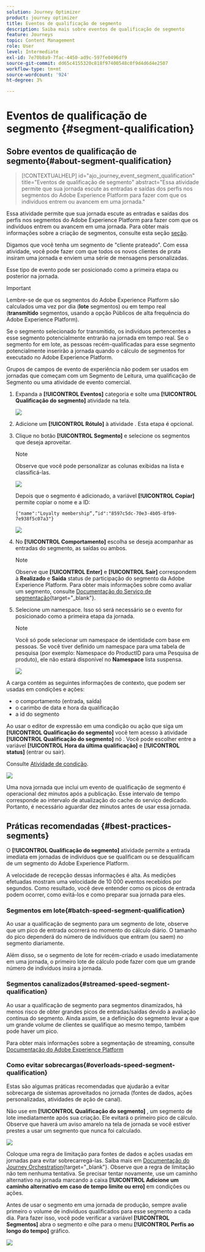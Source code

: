 ```yaml
---
solution: Journey Optimizer
product: journey optimizer
title: Eventos de qualificação de segmento
description: Saiba mais sobre eventos de qualificação de segmento
feature: Journeys
topic: Content Management
role: User
level: Intermediate
exl-id: 7e70b8a9-7fac-4450-ad9c-597fe0496df9
source-git-commit: dd65c4155320c818f97400548c0f9d4d6d4e2507
workflow-type: tm+mt
source-wordcount: '924'
ht-degree: 3%

---
```


# Eventos de qualificação de segmento {#segment-qualification}

## Sobre eventos de qualificação de segmento{#about-segment-qualification}

>[!CONTEXTUALHELP]
>id="ajo_journey_event_segment_qualification"
>title="Eventos de qualificação de segmento"
>abstract="Essa atividade permite que sua jornada escute as entradas e saídas dos perfis nos segmentos do Adobe Experience Platform para fazer com que os indivíduos entrem ou avancem em uma jornada."

Essa atividade permite que sua jornada escute as entradas e saídas dos perfis nos segmentos do Adobe Experience Platform para fazer com que os indivíduos entrem ou avancem em uma jornada. Para obter mais informações sobre a criação de segmentos, consulte esta seção [seção](../segment/about-segments.md).

Digamos que você tenha um segmento de &quot;cliente prateado&quot;. Com essa atividade, você pode fazer com que todos os novos clientes de prata insiram uma jornada e enviem uma série de mensagens personalizadas.

Esse tipo de evento pode ser posicionado como a primeira etapa ou posterior na jornada.

>[!IMPORTANT]
>
>Lembre-se de que os segmentos do Adobe Experience Platform são calculados uma vez por dia (**lote** segmentos) ou em tempo real (**transmitido** segmentos, usando a opção Públicos de alta frequência do Adobe Experience Platform).
>
>Se o segmento selecionado for transmitido, os indivíduos pertencentes a esse segmento potencialmente entrarão na jornada em tempo real. Se o segmento for em lote, as pessoas recém-qualificadas para esse segmento potencialmente inserirão a jornada quando o cálculo de segmentos for executado no Adobe Experience Platform.
>
>Grupos de campos de evento de experiência não podem ser usados em jornadas que começam com um Segmento de Leitura, uma qualificação de Segmento ou uma atividade de evento comercial.


1. Expanda a **[!UICONTROL Eventos]** categoria e solte uma **[!UICONTROL Qualificação do segmento]** atividade na tela.

   ![](assets/segment5.png)

1. Adicione um **[!UICONTROL Rótulo]** à atividade . Esta etapa é opcional.

1. Clique no botão **[!UICONTROL Segmento]** e selecione os segmentos que deseja aproveitar.

   >[!NOTE]
   >
   >Observe que você pode personalizar as colunas exibidas na lista e classificá-las.

   ![](assets/segment6.png)

   Depois que o segmento é adicionado, a variável **[!UICONTROL Copiar]** permite copiar o nome e a ID:

   `{"name":"Loyalty membership“,”id":"8597c5dc-70e3-4b05-8fb9-7e938f5c07a3"}`

   ![](assets/segment-copy.png)

1. No **[!UICONTROL Comportamento]** escolha se deseja acompanhar as entradas do segmento, as saídas ou ambos.

   >[!NOTE]
   >
   >Observe que **[!UICONTROL Enter]** e **[!UICONTROL Sair]** correspondem à **Realizado** e **Saída** status de participação do segmento da Adobe Experience Platform. Para obter mais informações sobre como avaliar um segmento, consulte [Documentação do Serviço de segmentação](https://experienceleague.adobe.com/docs/experience-platform/segmentation/tutorials/evaluate-a-segment.html#interpret-segment-results){target=&quot;_blank&quot;}.

1. Selecione um namespace. Isso só será necessário se o evento for posicionado como a primeira etapa da jornada.

   >[!NOTE]
   >
   >Você só pode selecionar um namespace de identidade com base em pessoas. Se você tiver definido um namespace para uma tabela de pesquisa (por exemplo: Namespace do ProductID para uma Pesquisa de produto), ele não estará disponível no **Namespace** lista suspensa.

   ![](assets/segment7.png)

A carga contém as seguintes informações de contexto, que podem ser usadas em condições e ações:

* o comportamento (entrada, saída)
* o carimbo de data e hora da qualificação
* a id do segmento

Ao usar o editor de expressão em uma condição ou ação que siga um **[!UICONTROL Qualificação do segmento]** você tem acesso à atividade **[!UICONTROL Qualificação do segmento]** nó . Você pode escolher entre a variável **[!UICONTROL Hora da última qualificação]** e **[!UICONTROL status]** (entrar ou sair).

Consulte [Atividade de condição](../building-journeys/condition-activity.md#about_condition).

![](assets/segment8.png)

Uma nova jornada que inclui um evento de qualificação de segmento é operacional dez minutos após a publicação. Esse intervalo de tempo corresponde ao intervalo de atualização do cache do serviço dedicado. Portanto, é necessário aguardar dez minutos antes de usar essa jornada.

## Práticas recomendadas {#best-practices-segments}

O **[!UICONTROL Qualificação do segmento]** atividade permite a entrada imediata em jornadas de indivíduos que se qualificam ou se desqualificam de um segmento do Adobe Experience Platform.

A velocidade de recepção dessas informações é alta. As medições efetuadas mostram uma velocidade de 10 000 eventos recebidos por segundos. Como resultado, você deve entender como os picos de entrada podem ocorrer, como evitá-los e como preparar sua jornada para eles.

### Segmentos em lote{#batch-speed-segment-qualification}

Ao usar a qualificação de segmento para um segmento de lote, observe que um pico de entrada ocorrerá no momento do cálculo diário. O tamanho do pico dependerá do número de indivíduos que entram (ou saem) no segmento diariamente.

Além disso, se o segmento de lote for recém-criado e usado imediatamente em uma jornada, o primeiro lote de cálculo pode fazer com que um grande número de indivíduos insira a jornada.

### Segmentos canalizados{#streamed-speed-segment-qualification}

Ao usar a qualificação de segmento para segmentos dinamizados, há menos risco de obter grandes picos de entradas/saídas devido à avaliação contínua do segmento. Ainda assim, se a definição do segmento levar a que um grande volume de clientes se qualifique ao mesmo tempo, também pode haver um pico.

Para obter mais informações sobre a segmentação de streaming, consulte [Documentação do Adobe Experience Platform](https://experienceleague.adobe.com/docs/experience-platform/segmentation/api/streaming-segmentation.html#api)

### Como evitar sobrecargas{#overloads-speed-segment-qualification}

Estas são algumas práticas recomendadas que ajudarão a evitar sobrecarga de sistemas aproveitados no jornada (fontes de dados, ações personalizadas, atividades de ação de canal).

Não use em **[!UICONTROL Qualificação do segmento]** , um segmento de lote imediatamente após sua criação. Ele evitará o primeiro pico de cálculo. Observe que haverá um aviso amarelo na tela de jornada se você estiver prestes a usar um segmento que nunca foi calculado.

![](assets/segment-error.png)

Coloque uma regra de limitação para fontes de dados e ações usadas em jornadas para evitar sobrecarregá-las. Saiba mais em [Documentação do Journey Orchestration](https://experienceleague.adobe.com/docs/journeys/using/working-with-apis/capping.html){target=&quot;_blank&quot;}. Observe que a regra de limitação não tem nenhuma tentativa. Se precisar tentar novamente, use um caminho alternativo na jornada marcando a caixa **[!UICONTROL Adicione um caminho alternativo em caso de tempo limite ou erro]** em condições ou ações.

Antes de usar o segmento em uma jornada de produção, sempre avalie primeiro o volume de indivíduos qualificados para esse segmento a cada dia. Para fazer isso, você pode verificar a variável **[!UICONTROL Segmentos]** abra o segmento e olhe para o menu **[!UICONTROL Perfis ao longo do tempo]** gráfico.

![](assets/segment-overload.png)
